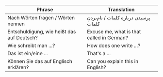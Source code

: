 
| Phrase                                     | Translation                               |
| ------------------------------------------ | ----------------------------------------- |
| Nach Wörten fragen / Wörten nennen         | پرسیدن درباره کلمات / نام‌بردنِ کلمات     |
| Entschuldigung, wie heißt das auf Deutsch? | Excuse me, what is that called in German? |
| Wie schreibt man ...?                      | How does one write ...?                   |
| Das ist ein/eine ...                       | That's a ...                              |
| Können Sie das auf Englisch erklären?      | Can you explain this in English?          |
